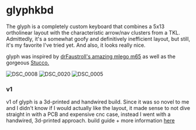 # glyphkbd
The glyph is a completely custom keyboard that combines a 5x13 ortholinear layout with the characteristic arrow/nav clusters from a TKL. Admittedly, it's a somewhat goofy and definitively inefficient layout, but still, it's my favorite I've tried yet. And also, it looks really nice.

glyph was inspired by [drFaustroll's amazing mlego m65](https://mlego.elena.space/m65/) as well as the gorgeous [Stucco.](https://www.reddit.com/r/CustomKeyboards/comments/10k8k6w/custom_ortho_tkl_done_stucco1510/) 

![DSC_0008](https://github.com/galile0-designs/glyphkbd/assets/134774462/0f9bec99-c76c-4ecc-a129-9ab1ce3d6208)
![DSC_0020](https://github.com/galile0-designs/glyphkbd/assets/134774462/0d69dcc5-ae64-4f41-9b0d-04ac140818c2)
![DSC_0005](https://github.com/galile0-designs/glyphkbd/assets/134774462/6a66da9b-4a4c-4f8b-aba8-3e628babb39b)

### v1
v1 of glyph is a 3d-printed and handwired build. Since it was so novel to me and I didn't know if I would actually like the layout, it made sense to not dive straight in with a PCB and expensive cnc case, instead I went with a handwired, 3d-printed approach.
build guide + more information [here](https://github.com/galile0-designs/glyphkbd/blob/main/v1.2/v1.2_build_guide.md)
